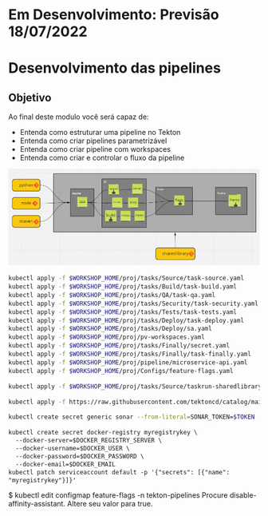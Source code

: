 # Em Desenvolvimento: Previsão 18/07/2022


Desenvolvimento das pipelines
================

## Objetivo

Ao final deste modulo você será capaz de:
* Entenda como estruturar uma pipeline no Tekton
* Entenda como criar pipelines parametrizável
* Entenda como criar pipeline com workspaces
* Entenda como criar e controlar o fluxo da pipeline


![projeto](img/image14.png)



```bash
kubectl apply -f $WORKSHOP_HOME/proj/tasks/Source/task-source.yaml
kubectl apply -f $WORKSHOP_HOME/proj/tasks/Build/task-build.yaml
kubectl apply -f $WORKSHOP_HOME/proj/tasks/QA/task-qa.yaml
kubectl apply -f $WORKSHOP_HOME/proj/tasks/Security/task-security.yaml
kubectl apply -f $WORKSHOP_HOME/proj/tasks/Tests/task-tests.yaml
kubectl apply -f $WORKSHOP_HOME/proj/tasks/Deploy/task-deploy.yaml
kubectl apply -f $WORKSHOP_HOME/proj/tasks/Deploy/sa.yaml
kubectl apply -f $WORKSHOP_HOME/proj/pv-workspaces.yaml
kubectl apply -f $WORKSHOP_HOME/proj/tasks/Finally/secret.yaml
kubectl apply -f $WORKSHOP_HOME/proj/tasks/Finally/task-finally.yaml
kubectl apply -f $WORKSHOP_HOME/proj/pipeline/microservice-api.yaml
kubectl apply -f $WORKSHOP_HOME/proj/Configs/feature-flags.yaml
```

```bash
kubectl apply -f $WORKSHOP_HOME/proj/tasks/Source/taskrun-sharedlibrary.yaml
```

```bash
kubectl apply -f https://raw.githubusercontent.com/tektoncd/catalog/main/task/send-to-webhook-discord/0.1/send-to-webhook-discord.yaml
```

```bash
kubectl create secret generic sonar --from-literal=SONAR_TOKEN=$TOKEN
```
```
kubectl create secret docker-registry myregistrykey \
  --docker-server=$DOCKER_REGISTRY_SERVER \
  --docker-username=$DOCKER_USER \
  --docker-password=$DOCKER_PASSWORD \
  --docker-email=$DOCKER_EMAIL
kubectl patch serviceaccount default -p '{"secrets": [{"name": "myregistrykey"}]}'
```


$ kubectl edit configmap feature-flags -n tekton-pipelines
Procure disable-affinity-assistant. Altere seu valor para true.
